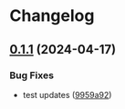 # Changelog

## [0.1.1](https://github.com/devuri/http/compare/v0.1.0...v0.1.1) (2024-04-17)


### Bug Fixes

* test updates ([9959a92](https://github.com/devuri/http/commit/9959a920a3f79d78802990d961aabd4926d29959))
